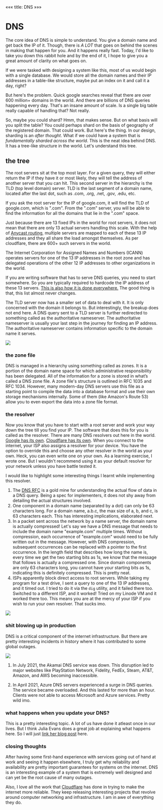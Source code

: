 «««
title: DNS
»»»

# DNS

The core idea of DNS is simple to understand. You give a domain name and get back the IP of it. Though, there is *A LOT* that goes on behind the scenes in making that happen for you. And it happens really fast. Today, I'd like to take you down this rabbit hole and by the end of it, I hope to give you a great amount of clarity on what goes on.

If we were tasked with designing a system like this, most of us would begin with a single database. We would store all the domain names and their IP addresses in a table-like structure, maybe put an index on it and call it a day, right?

But here's the problem. Quick google searches reveal that there are over 600 million+ domains in the world. And there are billions of DNS queries happening every day. That's an insane amount of scale. Is a single big table really capable of handling that? Not really. 

So, maybe you could shard? Hmm, that makes sense. But on what basis will you split the table? You could perhaps shard on the basis of geography of the registered domain. That could work. But here's the thing. In our design, sharding is an *after thought*. What if we could have a system that is *fundamentally sharded across the world*. This is the neat idea behind DNS. It has a tree-like structure in the world. Let's understand this tree. 

## the tree

The root servers sit at the top most layer. For a given query, they will either return the IP if they have it or most likely, they will tell the address of another server that you can hit. This second server in the hierarchy is the TLD (top level domain) server. TLD is the last segment of a domain name, located after the last dot, such as .com, .org, .net, .gov, .edu, etc.

If you ask the root server for the IP of google.com, it will find the TLD of google.com, which is ".com". From the ".com" server, you will be able to find the information for all the domains that lie in the ".com" space.

Just because there are 13 fixed IPs in the world for root servers, it does not mean that there are only 13 actual servers handling this scale. With the help of [Anycast routing](https://www.cloudflare.com/learning/cdn/glossary/anycast-network/), multiple servers are mapped to each of these 13 IP addresses and they all share the load amongst themselves. As per cloudflare, there are 600+ such servers in the world.

The Internet Corporation for Assigned Names and Numbers (ICANN) operates servers for one of the 13 IP addresses in the root zone and has delegated operations of the other 12 IP addresses to other organizations in the world.

If you are writing software that has to serve DNS queries, you need to start somewhere. So you are typically required to hardcode the IP address of these 13 servers. [This is also how it is done everywhere.](https://gitlab.isc.org/isc-projects/bind9/-/blame/4c3b063ef8bd6e47b13c1dac3087daa1301a78ac/lib/dns/rootns.c#L37-80) The good thing is that, this list almost never changes. 

The TLD server now has a smaller set of data to deal with it. It is only concerned with the domain it belongs to. But interestingly, the breakup does not end here. A DNS query sent to a TLD server is further redirected to something called as the authoritative nameserver. The authoritative nameserver is usually your last step in the journey for finding an IP address. The authoritative nameserver contains information specific to the domain name it serves.

<img src="/static/images/dns-tree.png">

### the zone file

DNS is managed in a hierarchy using something called as zones. It is a portion of the domain name space for which administrative responsibility has been delegated. All of the information for a zone is stored in what’s called a DNS zone file. A zone file's structure is outlined in RFC 1035 and RFC 1034. However, many modern-day DNS servers use this file as a starting point to compile the data into a database format and use their own storage mechanisms internally. Some of them (like Amazon's Route 53) allow you to even export the data into a zone file format. 

### the resolver

Now you know that you have to start with a root server and work your way down the tree till you find your IP. The software that does this for you is called as the resolver. There are many DNS resolvers out here in the world. [Google has its own](https://developers.google.com/speed/public-dns). [Cloudflare has its own](https://1.1.1.1/). When you connect to the internet, your ISP also assigns a resolver for your device. You have the option to override this and choose any other resolver in the world as your own. Heck, you can even write one on your own. As a learning exercise, I wrote one. But I wouldn't recommend using it as your default resolver for your network unless you have battle tested it.

I would like to highlight some interesting things I learnt while implementing this resolver.

1. The [DNS RFC](https://www.ietf.org/rfc/rfc1035.txt) is a gold mine for understanding the actual flow of data in a DNS query.  Being a spec for implementers, it does not shy away from detailing the actual structures involved.
2. One component in a domain name (separated by a dot) can only be 63 characters long. For a domain name, a.b.c, the max size of a, b, and c, is 63 characters each. This has interesting implications, elaborated next.
3. In a packet sent across the network by a name server, the domain name is actually compressed! Let's say we have a DNS message that needs to include the domain name "example.com" multiple times. Without compression, each occurrence of "example.com" would need to be fully written out in the message. However, with DNS compression, subsequent occurrences can be replaced with a pointer to the first occurrence. In the length field that describes how long the name is, every time we get the two starting bits as 1s, we know that the message that follows is actually a compressed one. Since domain components are only 63 characters long, you cannot have your starting bits as 1s, indicating this is definitely compressed. This is pretty neat.
4. ISPs apparently block direct access to root servers. While taking my program for a test drive, I sent a query to one of the 13 IP addresses, and it timed out. I tried to do it via the `dig` utility, and it failed there too. Switched to a different ISP, and it worked! Tried on my Linode VM and it worked there too. This means you are at the mercy of your ISP if you wish to run your own resolver. That sucks imo.

<img src="/static/images/root-server-timeout.png">

### shit blowing up in production

DNS is a critical component of the internet infrastructure. But there are pretty interesting incidents in history where it has contributed to some global outages.

<img src="/static/images/root-server-timeout.png">

1. In July 2021, the Akamai DNS service was down. This disruption led to major websites like PlayStation Network, Fidelity, FedEx, Steam, AT&T, Amazon, and AWS becoming inaccessible.

2. In April 2021, Azure DNS servers experienced a surge in DNS queries. The service became overloaded. And this lasted for more than an hour. Clients were not able to access Microsoft and Azure services. Pretty wild imo.

### what happens when you update your DNS?

This is a pretty interesting topic. A lot of us have done it atleast once in our lives. But I think Julia Evans does a great job at explaining what happens here. So I will just [link her blog post](https://jvns.ca/blog/how-updating-dns-works/) here.

### closing thoughts

After having some first-hand experience with services going out of hand at work and seeing it happen elsewhere, I truly get why reliability and availability are pretty important guarantees for systems on the internet. DNS is an interesting example of a system that is extremely well designed and can yet be the root cause of many outages.

Also, I love all the work that [Cloudflare](https://www.cloudflare.com/) has done in trying to make the internet more reliable. They keep releasing interesting projects that revolve around computer networking and infrastructure. I am in awe of everything they do.

